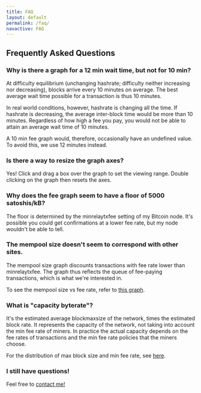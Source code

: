```yaml
---
title: FAQ
layout: default
permalink: /faq/
navactive: FAQ
---
```


## Frequently Asked Questions

### Why is there a graph for a 12 min wait time, but not for 10 min?

At difficulty equilibrium (unchanging hashrate; difficulty neither increasing nor decreasing),
blocks arrive every 10 minutes on average. The best average wait time possible for a transaction
is thus 10 minutes.

In real world conditions, however, hashrate is changing all the time. If hashrate is decreasing,
the average inter-block time would be more than 10 minutes. Regardless of how high a fee you pay, you
would not be able to attain an average wait time of 10 minutes.

A 10 min fee graph would, therefore, occasionally have an undefined value. To avoid this, we use
12 minutes instead.

### Is there a way to resize the graph axes?

Yes! Click and drag a box over the graph to set the viewing range. Double clicking on the graph
then resets the axes.

### Why does the fee graph seem to have a floor of 5000 satoshis/kB?

The floor is determined by the minrelaytxfee setting of my Bitcoin node. It's possible you
could get confirmations at a lower fee rate, but my node wouldn't be able to tell.

### The mempool size doesn't seem to correspond with other sites.

The mempool size graph discounts transactions with fee rate lower than minrelaytxfee. The graph
thus reflects the queue of fee-paying transactions, which is what we're interested in.

To see the mempool size vs fee rate, refer to [this graph](/misc/profile).

### What is "capacity byterate"?

It's the estimated average blockmaxsize of the network, times the estimated block rate.
It represents the capacity of the network, not taking into account the min fee rate of miners.
In practice the actual capacity depends on the fee rates of transactions and the
min fee rate policies that the miners choose.

For the distribution of max block size and min fee rate, see [here](/misc/mining). 

### I still have questions!

Feel free to [contact me!](mailto:bitcoinfees@gmail.com)
